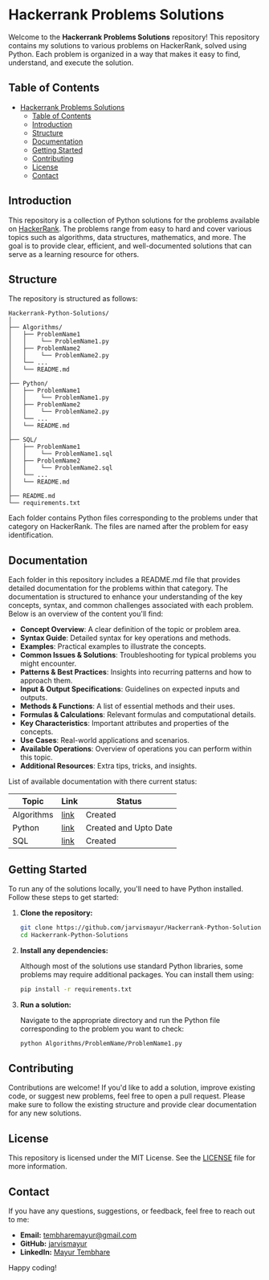 # Hackerrank Problems Solutions

Welcome to the **Hackerrank Problems Solutions** repository! This repository contains my solutions to various problems on HackerRank, solved using Python. Each problem is organized in a way that makes it easy to find, understand, and execute the solution.

## Table of Contents

- [Hackerrank Problems Solutions](#hackerrank-problems-solutions)
  - [Table of Contents](#table-of-contents)
  - [Introduction](#introduction)
  - [Structure](#structure)
  - [Documentation](#documentation)
  - [Getting Started](#getting-started)
  - [Contributing](#contributing)
  - [License](#license)
  - [Contact](#contact)

## Introduction

This repository is a collection of Python solutions for the problems available on [HackerRank](https://www.hackerrank.com/). The problems range from easy to hard and cover various topics such as algorithms, data structures, mathematics, and more. The goal is to provide clear, efficient, and well-documented solutions that can serve as a learning resource for others.

## Structure

The repository is structured as follows:

```
Hackerrank-Python-Solutions/
│
├── Algorithms/
│   ├── ProblemName1
│   │    └── ProblemName1.py
│   ├── ProblemName2
│   │    └── ProblemName2.py
│   └── ...
│   └── README.md
│
├── Python/
│   ├── ProblemName1
│   │    └── ProblemName1.py
│   ├── ProblemName2
│   │    └── ProblemName2.py
│   └── ...
│   └── README.md
│
├── SQL/
│   ├── ProblemName1
│   │    └── ProblemName1.sql
│   ├── ProblemName2
│   │    └── ProblemName2.sql
│   └── ...
│   └── README.md
│
├── README.md
└── requirements.txt
```

Each folder contains Python files corresponding to the problems under that category on HackerRank. The files are named after the problem for easy identification.

## Documentation

Each folder in this repository includes a README.md file that provides detailed documentation for the problems within that category. The documentation is structured to enhance your understanding of the key concepts, syntax, and common challenges associated with each problem. Below is an overview of the content you'll find:

- **Concept Overview**: A clear definition of the topic or problem area.
- **Syntax Guide**: Detailed syntax for key operations and methods.
- **Examples**: Practical examples to illustrate the concepts.
- **Common Issues & Solutions**: Troubleshooting for typical problems you might encounter.
- **Patterns & Best Practices**: Insights into recurring patterns and how to approach them.
- **Input & Output Specifications**: Guidelines on expected inputs and outputs.
- **Methods & Functions**: A list of essential methods and their uses.
- **Formulas & Calculations**: Relevant formulas and computational details.
- **Key Characteristics**: Important attributes and properties of the concepts.
- **Use Cases**: Real-world applications and scenarios.
- **Available Operations**: Overview of operations you can perform within this topic.
- **Additional Resources**: Extra tips, tricks, and insights.

List of available documentation with there current status: 

| Topic | Link | Status |
|-------|------|--------|
| Algorithms| [link](https://github.com/jarvismayur/Hackerrank-Problem-Solutions/blob/main/Algorithms/README.md)| Created | 
| Python | [link](https://github.com/jarvismayur/Hackerrank-Problem-Solutions/blob/main/Python/README.md)| Created and Upto Date |
| SQL | [link](https://github.com/jarvismayur/Hackerrank-Problem-Solutions/blob/main/SQL/README.md) | Created |





## Getting Started

To run any of the solutions locally, you'll need to have Python installed. Follow these steps to get started:

1. **Clone the repository:**

   ```bash
   git clone https://github.com/jarvismayur/Hackerrank-Python-Solutions.git
   cd Hackerrank-Python-Solutions
   ```

2. **Install any dependencies:**

   Although most of the solutions use standard Python libraries, some problems may require additional packages. You can install them using:

   ```bash
   pip install -r requirements.txt
   ```

3. **Run a solution:**

   Navigate to the appropriate directory and run the Python file corresponding to the problem you want to check:

   ```bash
   python Algorithms/ProblemName/ProblemName1.py
   ```

## Contributing

Contributions are welcome! If you'd like to add a solution, improve existing code, or suggest new problems, feel free to open a pull request. Please make sure to follow the existing structure and provide clear documentation for any new solutions.

## License

This repository is licensed under the MIT License. See the [LICENSE](LICENSE) file for more information.

## Contact

If you have any questions, suggestions, or feedback, feel free to reach out to me:

- **Email:** [tembharemayur@gmail.com](mailto:tembharemayur@gmail.com)
- **GitHub:** [jarvismayur](https://github.com/jarvismayur)
- **LinkedIn:** [Mayur Tembhare](https://www.linkedin.com/in/mayur-tembhare/)

Happy coding!